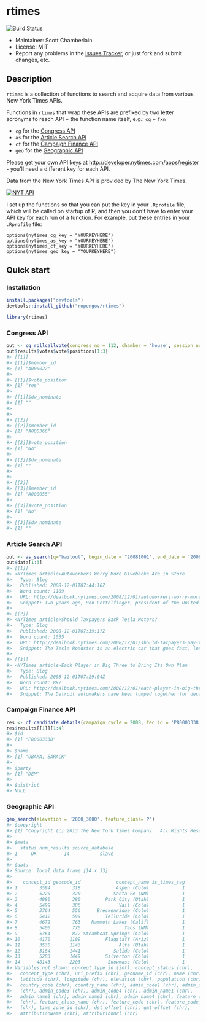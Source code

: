 rtimes
======



[![Build Status](https://api.travis-ci.org/rOpenGov/rtimes.png)](https://travis-ci.org/rOpenGov/rtimes)

+ Maintainer: Scott Chamberlain
+ License: MIT
+ Report any problems in the [Issues Tracker](https://github.com/ropengov/rtimes/issues), or just fork and submit changes, etc.

## Description

`rtimes` is a collection of functions to search and acquire data from various New York Times APIs.

Functions in `rtimes` that wrap these APIs are prefixed by two letter acronyms fo reach API + the function name itself, e.g.: `cg` + `fxn`

* `cg` for the [Congress API](http://developer.nytimes.com/docs/congress_api)
* `as` for the [Article Search API](http://developer.nytimes.com/docs/read/article_search_api_v2)
* `cf` for the [Campaign Finance API](http://developer.nytimes.com/docs/campaign_finance_api/)
* `geo` for the [Geographic API](http://developer.nytimes.com/docs/geographic_api)

Please get your own API keys at http://developer.nytimes.com/apps/register - you'll need a different key for each API.

Data from the New York Times API is provided by The New York Times.

<a border="0" href="http://developer.nytimes.com" ><img src="http://graphics8.nytimes.com/packages/images/developer/logos/poweredby_nytimes_200b.png" alt="NYT API" /></a>

I set up the functions so that you can put the key in your `.Rprofile` file, which will be called on startup of R, and then you don't have to enter your API key for each run of a function. For example, put these entries in your `.Rprofile` file:

```
options(nytimes_cg_key = "YOURKEYHERE")
options(nytimes_as_key = "YOURKEYHERE")
options(nytimes_cf_key = "YOURKEYHERE")
options(nytimes_geo_key = "YOURKEYHERE")
```

## Quick start

### Installation


```r
install.packages("devtools")
devtools::install_github("ropengov/rtimes")
```


```r
library(rtimes)
```

### Congress API


```r
out <- cg_rollcallvote(congress_no = 112, chamber = 'house', session_no = 1, rollcall_no = 00235)
out$results$votes$vote$positions[1:3]
#> [[1]]
#> [[1]]$member_id
#> [1] "A000022"
#> 
#> [[1]]$vote_position
#> [1] "Yes"
#> 
#> [[1]]$dw_nominate
#> [1] ""
#> 
#> 
#> [[2]]
#> [[2]]$member_id
#> [1] "A000366"
#> 
#> [[2]]$vote_position
#> [1] "No"
#> 
#> [[2]]$dw_nominate
#> [1] ""
#> 
#> 
#> [[3]]
#> [[3]]$member_id
#> [1] "A000055"
#> 
#> [[3]]$vote_position
#> [1] "No"
#> 
#> [[3]]$dw_nominate
#> [1] ""
```

### Article Search API


```r
out <- as_search(q="bailout", begin_date = "20081001", end_date = '20081201')
out$data[1:3]
#> [[1]]
#> <NYTimes article>Autoworkers Worry More Givebacks Are in Store
#>   Type: Blog
#>   Published: 2008-12-01T07:44:16Z
#>   Word count: 1109
#>   URL: http://dealbook.nytimes.com/2008/12/01/autoworkers-worry-more-givebacks-are-in-store/
#>   Snippet: Two years ago, Ron Gettelfinger, president of the United Automobile Workers union, offered a grim prognosis for the auto industry to union members at the group's convention in Las Vegas. "This isn't a cyclical downturn," Mr. Gettelfinger told the...
#> 
#> [[2]]
#> <NYTimes article>Should Taxpayers Back Tesla Motors?
#>   Type: Blog
#>   Published: 2008-12-01T07:39:17Z
#>   Word count: 1035
#>   URL: http://dealbook.nytimes.com/2008/12/01/should-taxpayers-pay-to-back-tesla-motors/
#>   Snippet: The Tesla Roadster is an electric car that goes fast, looks sensational and excites envy. But the seductive appearance, Randall Stross writes in The New York Times, obscures some inconvenient truths: its all-electric technology remains woefully...
#> 
#> [[3]]
#> <NYTimes article>Each Player in Big Three to Bring Its Own Plan
#>   Type: Blog
#>   Published: 2008-12-01T07:29:04Z
#>   Word count: 897
#>   URL: http://dealbook.nytimes.com/2008/12/01/each-player-in-big-three-to-bring-its-own-plan/
#>   Snippet: The Detroit automakers have been lumped together for decades as the Big Three, and for good reason; their goals have usually been aligned. But this week, as the automakers take a second run at Congress, hoping to persuade lawmakers to give them $25...
```

### Campaign Finance API


```r
res <- cf_candidate_details(campaign_cycle = 2008, fec_id = 'P80003338')
res$results[[1]][1:4]
#> $id
#> [1] "P80003338"
#> 
#> $name
#> [1] "OBAMA, BARACK"
#> 
#> $party
#> [1] "DEM"
#> 
#> $district
#> NULL
```

### Geographic API


```r
geo_search(elevation = '2000_3000', feature_class='P')
#> $copyright
#> [1] "Copyright (c) 2013 The New York Times Company.  All Rights Reserved."
#> 
#> $meta
#>   status num_results source_database
#> 1     OK          14           slave
#> 
#> $data
#> Source: local data frame [14 x 33]
#> 
#>    concept_id geocode_id             concept_name is_times_tag
#> 1        3594        318             Aspen (Colo)            1
#> 2        5220        320            Santa Fe (NM)            1
#> 3        4980        380         Park City (Utah)            1
#> 4        5499        386              Vail (Colo)            1
#> 5        3764        556      Breckenridge (Colo)            1
#> 6        5412        599         Telluride (Colo)            1
#> 7        4672        763    Mammoth Lakes (Calif)            1
#> 8        5406        776                Taos (NM)            1
#> 9        5364        872 Steamboat Springs (Colo)            1
#> 10       4170       1109         Flagstaff (Ariz)            1
#> 11       3530       1143              Alta (Utah)            1
#> 12       5184       1441            Salida (Colo)            1
#> 13       5283       1449         Silverton (Colo)            1
#> 14      48143       2203          Snowmass (Colo)            1
#> Variables not shown: concept_type_id (int), concept_status (chr),
#>   concept_type (chr), uri_prefix (chr), geoname_id (chr), name (chr),
#>   latitude (chr), longitude (chr), elevation (chr), population (chr),
#>   country_code (chr), country_name (chr), admin_code1 (chr), admin_code2
#>   (chr), admin_code3 (chr), admin_code4 (chr), admin_name1 (chr),
#>   admin_name2 (chr), admin_name3 (chr), admin_name4 (chr), feature_class
#>   (chr), feature_class_name (chr), feature_code (chr), feature_code_name
#>   (chr), time_zone_id (chr), dst_offset (chr), gmt_offset (chr),
#>   attributionName (chr), attributionUrl (chr)
```
